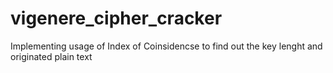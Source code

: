 # vigenere_cipher_cracker
 Implementing usage of Index of Coinsidencse to find out the key lenght and originated plain text
